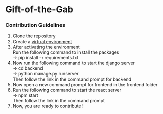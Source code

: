 # Gift-of-the-Gab
### Contribution Guidelines
<ol>
  <li>Clone the repository</li>
  <li>Create a <a href="https://packaging.python.org/guides/installing-using-pip-and-virtual-environments/">virtual environment</a></li>
  <li>
    After activating the environment <br>
    Run the following command to install the packages <br>
    <span>
      -> pip install -r requirements.txt
    </span>
  </li>
  <li>
    Now run the following command to start the django server <br>
    -> cd backend <br>
    -> python manage.py runserver <br>
    Then follow the link in the command prompt for backend
  </li>
  <li>Now open a new command prompt for frontend in the frontend folder</li>
  <li>
    Run the following command to start the react server <br>
    -> npm start <br>
    Then follow the link in the command prompt
  </li>
  <li>Now, you are ready to contribute!</li>
</ol>
